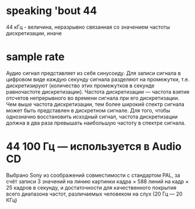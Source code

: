 # speaking 'bout 44
 44 кГц - величина, неразрывно связанная со значением частоты  дискретизации, иначе
# sample rate
Аудио сигнал представляет из себя синусоиду. Для записи сигнала в цифровом виде каждую секунду сигнала разделяют на промежутки, т.е. дискретизируют (количество этих промежутков в секунде равночастоте дискретизации). 
 Частота дискретизации  — частота взятия отсчетов непрерывного во времени сигнала при его дискретизации. Чем выше частота дискретизации, тем более широкий спектр сигнала может быть представлен в дискретном сигнале. Для того, чтобы однозначно восстановить исходный сигнал, частота дискретизации должна в два раза превышать наибольшую частоту в спектре сигнала.
# 44 100 Гц — используется в Audio CD
 Выбрано Sony из соображений совместимости с стандартом PAL, за счёт записи 3 значений на линию картинки кадра × 588 линий на кадр × 25 кадров в секунду, и достаточности для качественного покрытия всего диапазона частот, различаемых человеком на слух (20 Гц — 20 КГц)
